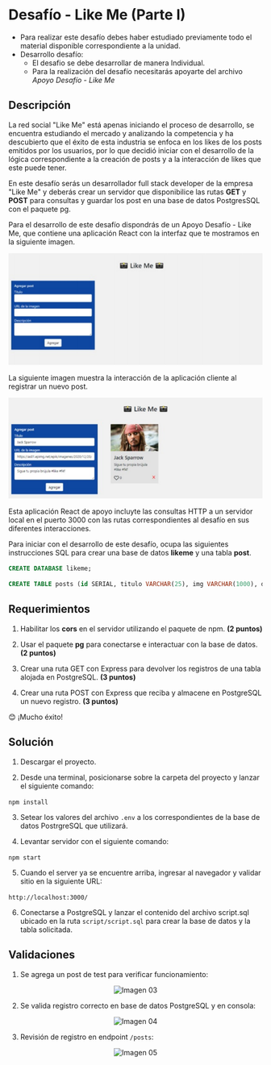 # Desafío - Like Me (Parte I)

- Para realizar este desafío debes haber estudiado previamente todo el material disponible correspondiente a la unidad. </br>
- Desarrollo desafío:
  - El desafio se debe desarrollar de manera Individual.
  - Para la realización del desafío necesitarás apoyarte del archivo _Apoyo Desafío - Like Me_

## Descripción

La red social "Like Me" está apenas iniciando el proceso de desarrollo, se encuentra estudiando el mercado y analizando la competencia y ha descubierto que el éxito de esta industria se enfoca en los likes de los posts emitidos por los usuarios, por lo que decidió iniciar con el desarrollo de la lógica correspondiente a la creación de posts y a la interacción de likes que este puede tener.

En este desafío serás un desarrollador full stack developer de la empresa "Like Me" y deberás crear un servidor que disponibilice las rutas __GET__ y __POST__ para consultas y guardar los post en una base de datos PostgresSQL con el paquete pg.

Para el desarrollo de este desafío dispondrás de un Apoyo Desafío - Like Me, que contiene una aplicación React con la interfaz que te mostramos en la siguiente imagen.

<p align="center">
  <img src="https://github.com/Felipe-M-dev/nodejs-challenge03/blob/main/desafio03_01.png?raw=true?raw=true" alt="Imagen 01"><br>
</p>

La siguiente imagen muestra la interacción de la aplicación cliente al registrar un nuevo post.

<p align="center">
  <img src="https://github.com/Felipe-M-dev/nodejs-challenge03/blob/main/desafio03_02.png?raw=true?raw=true" alt="Imagen 02"><br>
</p>

Esta aplicación React de apoyo incluyte las consultas HTTP a un servidor local en el puerto 3000 con las rutas correspondientes al desafío en sus diferentes interacciones.

Para iniciar con el desarrollo de este desafío, ocupa las siguientes instrucciones SQL para crear una base de datos __likeme__ y una tabla __post__.

```sql
CREATE DATABASE likeme;
```

```sql
CREATE TABLE posts (id SERIAL, titulo VARCHAR(25), img VARCHAR(1000), descripcion VARCHAR(255), likes INT);
```

## Requerimientos

1. Habilitar los __cors__ en el servidor utilizando el paquete de npm. __(2 puntos)__

2. Usar el paquete __pg__ para conectarse e interactuar con la base de datos. __(2 puntos)__

3. Crear una ruta GET con Express para devolver los registros de una tabla alojada en PostgreSQL. __(3 puntos)__

4. Crear una ruta POST con Express que reciba y almacene en PostgreSQL un nuevo registro. __(3 puntos)__

  😊 ¡Mucho éxito!
  
## Solución

1. Descargar el proyecto.

2. Desde una terminal, posicionarse sobre la carpeta del proyecto y lanzar el siguiente comando:

```npm install```

3. Setear los valores del archivo `.env` a los correspondientes de la base de datos PostrgreSQL que utilizará.

4. Levantar servidor con el siguiente comando:

```npm start```

5. Cuando el server ya se encuentre arriba, ingresar al navegador y validar sitio en la siguiente URL:

```http://localhost:3000/```

6. Conectarse a PostgreSQL y lanzar el contenido del archivo script.sql ubicado en la ruta `script/script.sql` para crear la base de datos y la tabla solicitada.

## Validaciones

1. Se agrega un post de test para verificar funcionamiento:

<p align="center">
  <img src="https://github.com/Felipe-M-dev/nodejs-challenge03/blob/main/desafio03_03.png?raw=true?raw=true" alt="Imagen 03"><br>
</p>

2. Se valida registro correcto en base de datos PostgreSQL y en consola:

<p align="center">
  <img src="https://github.com/Felipe-M-dev/nodejs-challenge03/blob/main/desafio03_04.png?raw=true?raw=true" alt="Imagen 04"><br>
</p>

3. Revisión de registro en endpoint `/posts`:

<p align="center">
  <img src="https://github.com/Felipe-M-dev/nodejs-challenge03/blob/main/desafio03_05.png?raw=true?raw=true" alt="Imagen 05"><br>
</p>
